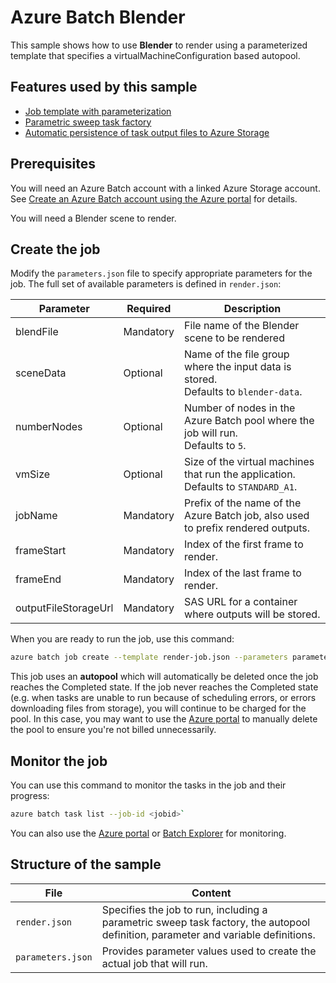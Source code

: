 # Azure Batch Blender

This sample shows how to use **Blender** to render using a parameterized template that specifies a virtualMachineConfiguration based autopool.

## Features used by this sample

* [Job template with parameterization](../../templates.md)
* [Parametric sweep task factory](../../taskFactories.md#parametric-sweep)
* [Automatic persistence of task output files to Azure Storage](../../outputFiles.md)

## Prerequisites

You will need an Azure Batch account with a linked Azure Storage account. See [Create an Azure Batch account using the Azure portal](https://docs.microsoft.com/azure/batch/batch-account-create-portal) for details.

You will need a Blender scene to render.

## Create the job

Modify the `parameters.json` file to specify appropriate parameters for the job. The full set of available parameters is defined in `render.json`:

| Parameter            | Required  | Description                                                                                 |
| -------------------- | --------- | ------------------------------------------------------------------------------------------- |
| blendFile            | Mandatory | File name of the Blender scene to be rendered                                               |
| sceneData            | Optional  | Name of the file group where the input data is stored. <br/> Defaults to `blender-data`.    |
| numberNodes          | Optional  | Number of nodes in the Azure Batch pool where the job will run. <br/> Defaults to `5`.      |
| vmSize               | Optional  | Size of the virtual machines that run the application. <br/> Defaults to `STANDARD_A1`.     |
| jobName              | Mandatory | Prefix of the name of the Azure Batch job, also used to prefix rendered outputs.            |
| frameStart           | Mandatory | Index of the first frame to render.                                                         |
| frameEnd             | Mandatory | Index of the last frame to render.                                                          |
| outputFileStorageUrl | Mandatory | SAS URL for a container where outputs will be stored.                                       |

When you are ready to run the job, use this command:

```bash
azure batch job create --template render-job.json --parameters parameters.json
```

This job uses an **autopool** which will automatically be deleted once the job reaches the Completed state. If the job never reaches the Completed state (e.g. when tasks are unable to run because of scheduling errors, or errors downloading files from storage), you will continue to be charged for the pool. In this case, you may want to use the [Azure portal](https://portal.azure.com) to manually delete the pool to ensure you're not billed unnecessarily.

## Monitor the job

You can use this command to monitor the tasks in the job and their progress:
``` bash
azure batch task list --job-id <jobid>`
```
You can also use the [Azure portal](https://portal.azure.com) or [Batch Explorer](https://github.com/Azure/azure-batch-samples/tree/master/CSharp/BatchExplorer) for monitoring.

## Structure of the sample

| File              | Content                                                                                                                           |
| ----------------- | --------------------------------------------------------------------------------------------------------------------------------- |
| `render.json`     | Specifies the job to run, including a parametric sweep task factory, the autopool definition, parameter and variable definitions. |
| `parameters.json` | Provides parameter values used to create the actual job that will run.                                                            |

